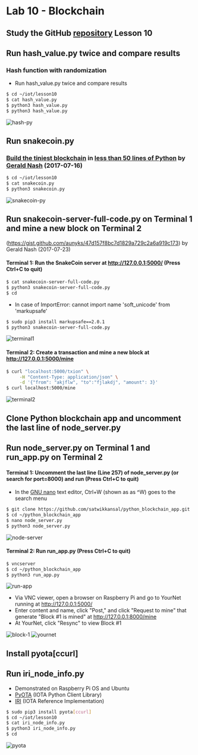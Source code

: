 # Lab 10 - Blockchain

## Study the GitHub [repository](https://github.com/kevinwlu/iot) Lesson 10
## Run hash_value.py twice and compare results
### Hash function with randomization
* Run hash_value.py twice and compare results
```sh
$ cd ~/iot/lesson10
$ cat hash_value.py
$ python3 hash_value.py
$ python3 hash_value.py
```
![hash-py](https://user-images.githubusercontent.com/45573682/166202108-99be3f76-ec2e-4089-b1ac-b93e180beeb0.png)

## Run snakecoin.py
### [Build the tiniest blockchain](https://medium.com/crypto-currently/lets-build-the-tiniest-blockchain-e70965a248b) in [less than 50 lines of Python](https://gist.github.com/aunyks/8f2c2fd51cc17f342737917e1c2582e2) by [Gerald Nash](https://github.com/aunyks) (2017-07-16)
```sh
$ cd ~/iot/lesson10
$ cat snakecoin.py
$ python3 snakecoin.py
```
![snakecoin-py](https://user-images.githubusercontent.com/45573682/166202129-1965848a-4730-47cf-9cbe-f25b72e13879.png)

## Run snakecoin-server-full-code.py on Terminal 1 and mine a new block on Terminal 2
(https://gist.github.com/aunyks/47d157f8bc7d1829a729c2a6a919c173) by Gerald Nash (2017-07-23)
#### Terminal 1: Run the SnakeCoin server at http://127.0.0.1:5000/ (Press Ctrl+C to quit)
```sh
$ cat snakecoin-server-full-code.py
$ python3 snakecoin-server-full-code.py
$ cd
```
* In case of ImportError: cannot import name 'soft_unicode' from 'markupsafe'
```sh
$ sudo pip3 install markupsafe==2.0.1
$ python3 snakecoin-server-full-code.py
```
![terminal1](https://user-images.githubusercontent.com/45573682/166202384-09e6db17-f570-4197-9285-cb05b557a9d2.png)

#### Terminal 2: Create a transaction and mine a new block at http://127.0.0.1:5000/mine
```sh
$ curl "localhost:5000/txion" \
     -H "Content-Type: application/json" \
     -d '{"from": "akjflw", "to":"fjlakdj", "amount": 3}'
$ curl localhost:5000/mine
```
![terminal2](https://user-images.githubusercontent.com/45573682/166202401-b75cc7fc-9788-4fda-acc0-12e65d04453d.png)

## Clone Python blockchain app and uncomment the last line of node_server.py
## Run node_server.py on Terminal 1 and run_app.py on Terminal 2
#### Terminal 1: Uncomment the last line (Line 257) of node_server.py (or search for port=8000) and run (Press Ctrl+C to quit)
* In the [GNU nano](https://en.wikipedia.org/wiki/GNU_nano) text editor, Ctrl+W (shown as as ^W) goes to the search menu
```sh
$ git clone https://github.com/satwikkansal/python_blockchain_app.git
$ cd ~/python_blockchain_app
$ nano node_server.py
$ python3 node_server.py
```
![node-server](https://user-images.githubusercontent.com/45573682/166202360-ae58f19e-9407-41ad-9de3-61c22d897661.png)

#### Terminal 2: Run run_app.py (Press Ctrl+C to quit)
```sh
$ vncserver
$ cd ~/python_blockchain_app
$ python3 run_app.py
```
![run-app](https://user-images.githubusercontent.com/45573682/166202329-06ee3b7c-78cd-4401-84ce-fb9b8daa1aef.png)

* Via VNC viewer, open a browser on Raspberry Pi and go to YourNet running at http://127.0.0.1:5000/
* Enter content and name, click "Post," and click "Request to mine" that generate "Block #1 is mined" at http://127.0.0.1:8000/mine
* At YourNet, click "Resync" to view Block #1

![block-1](https://user-images.githubusercontent.com/45573682/166202461-8af653e2-7161-4648-932d-383e27efefac.png)
![yournet](https://user-images.githubusercontent.com/45573682/166202468-e5f215ea-e79f-4c70-8ae9-822af854d212.png)

## Install pyota[ccurl]
## Run iri_node_info.py
* Demonstrated on Raspberry Pi OS and Ubuntu
* [PyOTA](https://github.com/iotaledger/iota.py) (IOTA Python Client Library)
* [IRI](https://docs.iota.org/docs/node-software/1.0/overview) (IOTA Reference Implementation)

```sh
$ sudo pip3 install pyota[ccurl]
$ cd ~/iot/lesson10
$ cat iri_node_info.py
$ python3 iri_node_info.py
$ cd
```
![pyota](https://user-images.githubusercontent.com/45573682/166202432-9fb67d98-f703-4e3e-a117-1dac94bc9f66.png)


